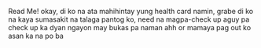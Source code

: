 Read Me!
okay, di ko na ata mahihintay yung health card namin, grabe di ko na kaya sumasakit na talaga pantog ko, need na magpa-check up
aguy pa check up ka dyan ngayon may bukas pa naman ahh or mamaya pag out ko asan ka na po ba
